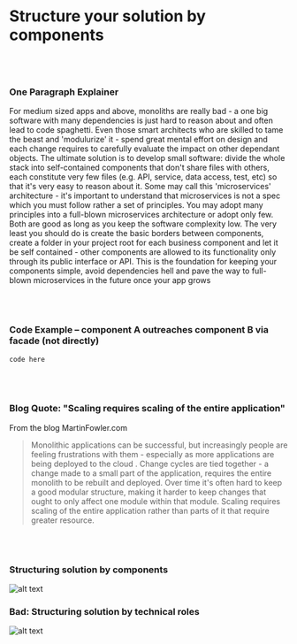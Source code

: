 # Structure your solution by components

<br/><br/>


### One Paragraph Explainer

For medium sized apps and above, monoliths are really bad - a one big software with many dependencies is just hard to reason about and often lead to code spaghetti. Even those smart architects who are skilled to tame the beast and 'modulurize' it - spend great mental effort on design and each change requires to carefully evaluate the impact on other dependant objects. The ultimate solution is to develop small software: divide the whole stack into self-contained components that don't share files with others, each constitute very few files (e.g. API, service, data access, test, etc) so that it's very easy to reason about it. Some may call this 'microservices' architecture - it's important to understand that microservices is not a spec which you must follow rather a set of principles. You may adopt many principles into a full-blown microservices architecture or adopt only few. Both are good as long as you keep the software complexity low. The very least you should do is create the basic borders between components, create a folder in your project root for each business component and let it be self contained - other components are allowed to its functionality only through its public interface or API. This is the foundation for keeping your components simple, avoid dependencies hell and pave the way to full-blown microservices in the future once your app grows

<br/><br/>


### Code Example – component A outreaches component B via facade (not directly)

```javascript
code here
```

<br/><br/>


### Blog Quote: "Scaling requires scaling of the entire application"
 From the blog MartinFowler.com
 
 > Monolithic applications can be successful, but increasingly people are feeling frustrations with them - especially as more applications are being deployed to the cloud . Change cycles are tied together - a change made to a small part of the application, requires the entire monolith to be rebuilt and deployed. Over time it's often hard to keep a good modular structure, making it harder to keep changes that ought to only affect one module within that module. Scaling requires scaling of the entire application rather than parts of it that require greater resource.

 <br/><br/>
 
 ### Structuring solution by components
![alt text](https://github.com/i0natan/nodebestpractices/blob/master/assets/images/structurebycomponents.png "API error handling")

### Bad: Structuring solution by technical roles
![alt text](https://github.com/i0natan/nodebestpractices/blob/master/assets/images/structurebyroles.png "API error handling")

<br/><br/>
